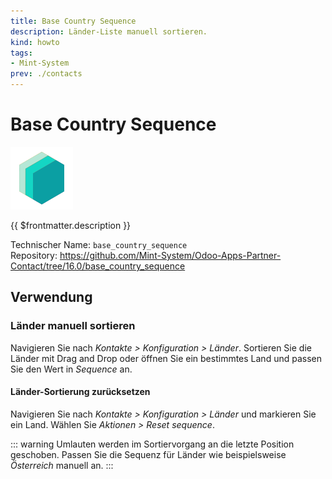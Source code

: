 ```yaml
---
title: Base Country Sequence
description: Länder-Liste manuell sortieren.
kind: howto
tags:
- Mint-System
prev: ./contacts
---
```

# Base Country Sequence
![icon_oms_box](attachments/icons_odoo_mint_system.png)

{{ $frontmatter.description }}

Technischer Name: `base_country_sequence`\
Repository: <https://github.com/Mint-System/Odoo-Apps-Partner-Contact/tree/16.0/base_country_sequence>

## Verwendung

### Länder manuell sortieren

Navigieren Sie nach *Kontakte > Konfiguration > Länder*. Sortieren Sie die Länder mit Drag and Drop oder öffnen Sie ein bestimmtes Land und passen Sie den Wert in *Sequence*  an.

#### Länder-Sortierung zurücksetzen

Navigieren Sie nach *Kontakte > Konfiguration > Länder* und markieren Sie ein Land. Wählen Sie *Aktionen > Reset sequence*.

::: warning
Umlauten werden im Sortiervorgang an die letzte Position geschoben. Passen Sie die Sequenz für Länder wie beispielsweise *Österreich* manuell an.
:::
